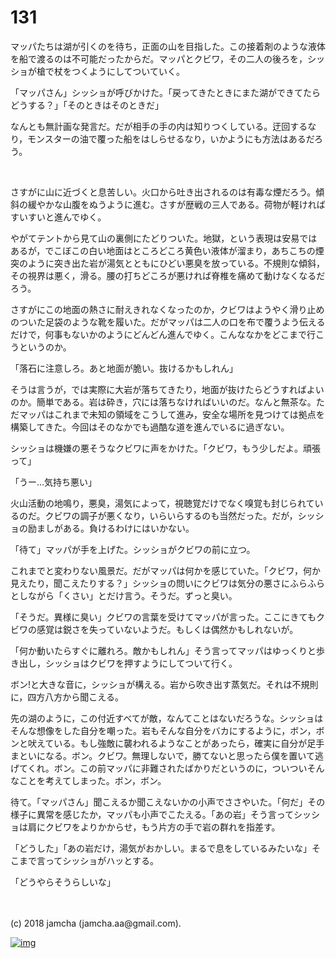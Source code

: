 # 131

マッパたちは湖が引くのを待ち，正面の山を目指した。この接着剤のような液体を船で渡るのは不可能だったからだ。マッパとクビワ，その二人の後ろを，シッショが槍で杖をつくようにしてついていく。  

「マッパさん」シッショが呼びかけた。「戻ってきたときにまた湖ができてたらどうする？」「そのときはそのときだ」  

なんとも無計画な発言だ。だが相手の手の内は知りつくしている。迂回するなり，モンスターの油で覆った船をはしらせるなり，いかようにも方法はあるだろう。  

<br>  

さすがに山に近づくと息苦しい。火口から吐き出されるのは有毒な煙だろう。傾斜の緩やかな山腹をぬうように進む。さすが歴戦の三人である。荷物が軽ければすいすいと進んでゆく。  

やがてテントから見て山の裏側にたどりついた。地獄，という表現は安易ではあるが，でこぼこの白い地面はところどころ黄色い液体が溜まり，あちこちの煙突のように突き出た岩が湯気とともにひどい悪臭を放っている。不規則な傾斜，その視界は悪く，滑る。腰の打ちどころが悪ければ脊椎を痛めて動けなくなるだろう。  

さすがにこの地面の熱さに耐えきれなくなったのか，クビワはようやく滑り止めのついた足袋のような靴を履いた。だがマッパは二人の口を布で覆うよう伝えるだけで，何事もないかのようにどんどん進んでゆく。こんななかをどこまで行こうというのか。  

「落石に注意しろ。あと地面が脆い。抜けるかもしれん」  

そうは言うが，では実際に大岩が落ちてきたり，地面が抜けたらどうすればよいのか。簡単である。岩は砕き，穴には落ちなければいいのだ。なんと無茶な。ただマッパはこれまで未知の領域をこうして進み，安全な場所を見つけては拠点を構築してきた。今回はそのなかでも過酷な道を進んでいるに過ぎない。  

シッショは機嫌の悪そうなクビワに声をかけた。「クビワ，もう少しだよ。頑張って」  

「うー…気持ち悪い」  

火山活動の地鳴り，悪臭，湯気によって，視聴覚だけでなく嗅覚も封じられているのだ。クビワの調子が悪くなり，いらいらするのも当然だった。だが，シッショの励ましがある。負けるわけにはいかない。  

「待て」マッパが手を上げた。シッショがクビワの前に立つ。  

これまでと変わりない風景だ。だがマッパは何かを感じていた。「クビワ，何か見えたり，聞こえたりする？」シッショの問いにクビワは気分の悪さにふらふらとしながら「くさい」とだけ言う。そうだ。ずっと臭い。  

「そうだ。異様に臭い」クビワの言葉を受けてマッパが言った。ここにきてもクビワの感覚は鋭さを失っていないようだ。もしくは偶然かもしれないが。  

「何か動いたらすぐに離れろ。敵かもしれん」そう言ってマッパはゆっくりと歩き出し，シッショはクビワを押すようにしてついて行く。  

ボン!と大きな音に，シッショが構える。岩から吹き出す蒸気だ。それは不規則に，四方八方から聞こえる。  

先の湖のように，この付近すべてが敵，なんてことはないだろうな。シッショはそんな想像をした自分を嘲った。岩もそんな自分をバカにするように，ボン，ボンと吠えている。もし強敵に襲われるようなことがあったら，確実に自分が足手まといになる。ボン。クビワ。無理しないで，勝てないと思ったら僕を置いて逃げてくれ。ボン。この前マッパに非難されたばかりだというのに，ついついそんなことを考えてしまった。ボン，ボン。  

待て。「マッパさん」聞こえるか聞こえないかの小声でささやいた。「何だ」その様子に異常を感じたか，マッパも小声でこたえる。「あの岩」そう言ってシッショは肩にクビワをよりかからせ，もう片方の手で岩の群れを指差す。  

「どうした」「あの岩だけ，湯気がおかしい。まるで息をしているみたいな」そこまで言ってシッショがハッとする。  

「どうやらそうらしいな」  

<br>  
<br>  
(c) 2018 jamcha (jamcha.aa@gmail.com).  

[![img](http://i.creativecommons.org/l/by-nc-sa/4.0/88x31.png)](http://creativecommons.org/licenses/by-nc-sa/4.0/deed)